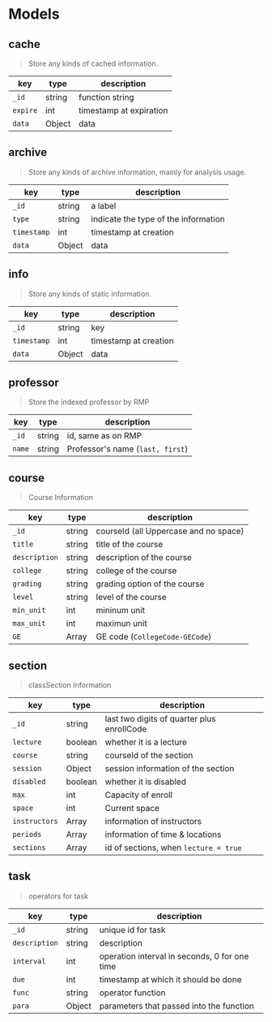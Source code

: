 # Models

## cache

> Store any kinds of cached information.

| key      | type   | description             |
| -------- | ------ | ----------------------- |
| `_id`    | string | function string         |
| `expire` | int    | timestamp at expiration |
| `data`   | Object | data                    |

## archive

> Store any kinds of archive information, mainly for analysis usage.

| key         | type   | description                          |
| ----------- | ------ | ------------------------------------ |
| `_id`       | string | a label                              |
| `type`      | string | indicate the type of the information |
| `timestamp` | int    | timestamp at creation                |
| `data`      | Object | data                                 |

## info

> Store any kinds of static information.

| key         | type   | description           |
| ----------- | ------ | --------------------- |
| `_id`       | string | key                   |
| `timestamp` | int    | timestamp at creation |
| `data`      | Object | data                  |

## professor

> Store the indexed professor by RMP

| key    | type   | description                      |
| ------ | ------ | -------------------------------- |
| `_id`  | string | id, same as on RMP               |
| `name` | string | Professor's name (`last, first`) |

## course

> Course Information

| key           | type   | description                           |
| ------------- | ------ | ------------------------------------- |
| `_id`         | string | courseId (all Uppercase and no space) |
| `title`       | string | title of the course                   |
| `description` | string | description of the course             |
| `college`     | string | college of the course                 |
| `grading`     | string | grading option of the course          |
| `level`       | string | level of the course                   |
| `min_unit`    | int    | mininum unit                          |
| `max_unit`    | int    | maximun unit                          |
| `GE`          | Array  | GE code (`CollegeCode-GECode`)        |

## section

> classSection Information

| key           | type    | description                                |
| ------------- | ------- | ------------------------------------------ |
| `_id`         | string  | last two digits of quarter plus enrollCode |
| `lecture`     | boolean | whether it is a lecture                    |
| `course`      | string  | courseId of the section                    |
| `session`     | Object  | session information of the section         |
| `disabled`    | boolean | whether it is disabled                     |
| `max`         | int     | Capacity of enroll                         |
| `space`       | int     | Current space                              |
| `instructors` | Array   | information of instructors                 |
| `periods`     | Array   | information of time & locations            |
| `sections`    | Array   | id of sections, when `lecture = true`      |

## task

> operators for task

| key           | type   | description                                   |
| ------------- | ------ | --------------------------------------------- |
| `_id`         | string | unique id for task                            |
| `description` | string | description                                   |
| `interval`    | int    | operation interval in seconds, 0 for one time |
| `due`         | int    | timestamp at which it should be done          |
| `func`        | string | operator function                             |
| `para`        | Object | parameters that passed into the function      |